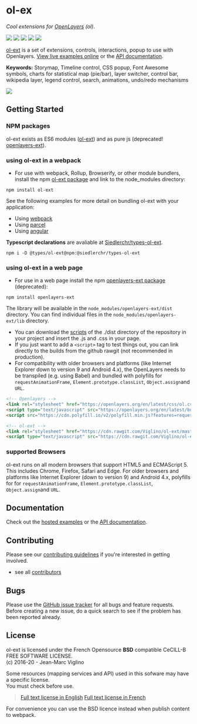 # ol-ex

*Cool extensions for [OpenLayers](https://github.com/openlayers/openlayers) (ol)*.

[![](https://img.shields.io/npm/v/ol-ext.svg)](https://www.npmjs.com/package/ol-ext)
![](https://img.shields.io/github/stars/viglino/ol-ext.svg)
![](https://img.shields.io/npm/dt/ol-ext.svg)
![](https://img.shields.io/npm/dw/ol-ext)
![](https://img.shields.io/npm/l/ol-ext.svg)

[ol-ext](https://github.com/Viglino/ol-ext) is a set of extensions, controls, interactions, popup to use with Openlayers.
[View live examples online](http://viglino.github.io/ol-ext/) or the [API documentation](http://viglino.github.io/ol-ext/doc/doc-pages/).

**Keywords:**
Storymap,
Timeline control,
CSS popup,
Font Awesome symbols,
charts for statistical map (pie/bar),
layer switcher,
control bar,
wikipedia layer,
legend control,
search,
animations,
undo/redo mechanisms

![](http://viglino.github.io/ol-ext/img/ol-ext.jpg)

## Getting Started

### NPM packages

ol-ext exists as ES6 modules ([ol-ext](https://www.npmjs.com/package/ol-ext)) and as pure js (deprecated! [openlayers-ext](https://www.npmjs.com/package/openlayers-ext)).

### using ol-ext in a webpack

* For use with webpack, Rollup, Browserify, or other module bundlers, install the npm [ol-ext package](https://www.npmjs.com/package/ol-ext) and link to the node_modules directory:

````
npm install ol-ext
````

See the following examples for more detail on bundling ol-ext with your application:

* Using [webpack](https://github.com/darkscript/ol-ol-ext-webpack-example)
* Using [parcel](https://github.com/Viglino/ol-ext-parcel-bundler)
* Using [angular](https://github.com/Viglino/ol-ext-angular)

**Typescript declarations** are avaliable at [Siedlerchr/types-ol-ext](https://github.com/Siedlerchr/types-ol-ext).

```
npm i -D @types/ol-ext@npm:@siedlerchr/types-ol-ext
```

### using ol-ext in a web page

* For use in a web page install the npm [openlayers-ext package](https://www.npmjs.com/package/openlayers-ext) (deprecated):

````
npm install openlayers-ext
````

The library will be available in the `node_modules/openlayers-ext/dist` directory. You can find individual files in the `node_modules/openlayers-ext/lib` directory.

* You can download the [scripts](dist) of the ./dist directory of the repository in your project and insert the .js and .css in your page.
* If you just want to add a `<script>` tag to test things out, you can link directly to the builds from the github rawgit (not recommended in production).
* For compatibility with older browsers and platforms (like Internet Explorer down to version 9 and Android 4.x), the OpenLayers needs to be transpiled (e.g. using Babel) and bundled with polyfills for `requestAnimationFrame`, `Element.prototype.classList`, `Object.assign`and `URL`.

````html
<!-- Openlayers -->
<link rel="stylesheet" href="https://openlayers.org/en/latest/css/ol.css" />
<script type="text/javascript" src="https://openlayers.org/en/latest/build/ol.js"></script>
<script src="https://cdn.polyfill.io/v2/polyfill.min.js?features=requestAnimationFrame,Element.prototype.classList,URL,Object.assign"></script>

<!-- ol-ext -->
<link rel="stylesheet" href="https://cdn.rawgit.com/Viglino/ol-ext/master/dist/ol-ext.min.css" />
<script type="text/javascript" src="https://cdn.rawgit.com/Viglino/ol-ext/master/dist/ol-ext.min.js"></script>
````

### supported Browsers

ol-ext runs on all modern browsers that support HTML5 and ECMAScript 5. This includes Chrome, Firefox, Safari and Edge. For older browsers and platforms like Internet Explorer (down to version 9) and Android 4.x, polyfills for for `requestAnimationFrame`, `Element.prototype.classList`, `Object.assign`and `URL`.

## Documentation

Check out the [hosted examples](http://viglino.github.io/ol-ext/) or the [API documentation](http://viglino.github.io/ol-ext/doc/doc-pages/).

## Contributing

Please see our [contributing guidelines](https://github.com/Viglino/ol-ext/blob/master/CONTRIBUTING.md) if you're interested in getting involved.

* see all [contributors](https://github.com/Viglino/ol-ext/graphs/contributors)

## Bugs

Please use the [GitHub issue tracker](https://github.com/Viglino/ol-ext/issues) for all bugs and feature requests. Before creating a new issue, do a quick search to see if the problem has been reported already.

## License

ol-ext is licensed under the French Opensource **BSD** compatible CeCILL-B FREE SOFTWARE LICENSE.  
 (c) 2016-20 - Jean-Marc Viglino

Some resources (mapping services and API) used in this sofware may have a specific license.  
You must check before use.

> [Full text license in English](https://cecill.info/licences/Licence_CeCILL-B_V1-en.txt)
> [Full text license in French](https://cecill.info/licences/Licence_CeCILL-B_V1-fr.txt)

For convenience you can use the BSD licence instead when publish content to webpack.

